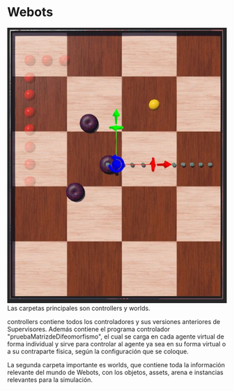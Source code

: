 # Webots
![alt text](https://github.com/rod19131/tesisAlejandro/blob/main/Documentos/figuras/mundoRobotat.JPG)
Las carpetas principales son controllers y worlds.

controllers contiene todos los controladores y sus versiones anteriores de Supervisores. Además contiene el programa controlador "pruebaMatrizdeDifeomorfismo", el cual se carga en cada agente virtual de forma individual y sirve para controlar al agente ya sea en su forma virtual o a su contraparte física, según la configuración que se coloque. 

La segunda carpeta importante es worlds, que contiene toda la información relevante del mundo de Webots, con los objetos, assets, arena e instancias relevantes para la simulación.
